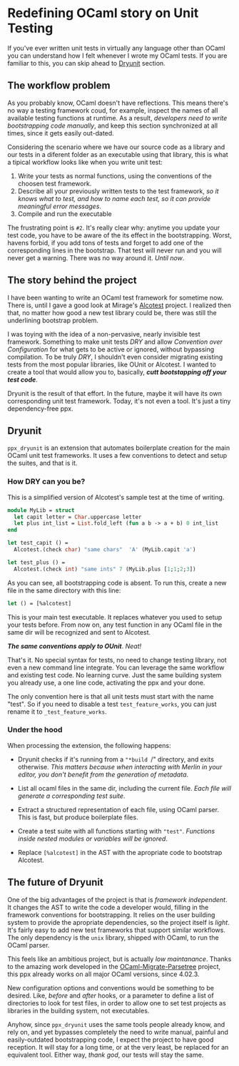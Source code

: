# Redefining OCaml story on Unit Testing

If you've ever written unit tests in virtually any language other than OCaml you can understand how I felt whenever I wrote my OCaml tests. If you are familiar to this, you can skip ahead to [Dryunit](#Dryunit) section.



## The workflow problem

As you probably know, OCaml doesn't have reflections. This means there's no way a testing framework coud, for example, inspect the names of all available testing functions at runtime. As a result, *developers need to write bootstrapping code manually*, and keep this section synchronized at all times, since it gets easily out-dated.

Considering the scenario where we have our source code as a library and our tests in a diferent folder as an executable using that library, this is what a tipical workflow looks like when you write unit test:

  1. Write your tests as normal functions, using the conventions of the choosen test framework.
  2. Describe all your previously written tests to the test framework, *so it knows what to test, and how to name each test, so it can provide meaningful error messages*.
  3. Compile and run the executable

The frustrating point is `#2`. It's really clear why: anytime you update your test code, you have to be aware of the its effect in the bootstrapping. Worst, havens forbid, if you add tons of tests and forget to add one of the corresponding lines in the bootstrap. That test will never run and you will never get a warning. There was no way around it. *Until now*.



## The story behind the project

I have been wanting to write an OCaml test framework for sometime now. There is, until I gave a good look at Mirage's [Alcotest](https://github.com/mirage/alcotest) project. I realized then that, no matter how good a new test library could be, there was still the underlining bootstrap problem.

I was toying with the idea of a non-pervasive, nearly invisible test framework. Something to make unit tests *DRY* and allow *Convention over Configuration* for what gets to be active or ignored, without bypassing compilation. To be truly *DRY*, I shouldn't even consider migrating existing tests from the most popular libraries, like OUnit or Alcotest. I wanted to create a tool that would allow you to, basically, ***cutt bootstapping off your test code***.

Dryunit is the result of that effort. In the future, maybe it will have its own corresponding unit test framework. Today, it's not even a tool. It's just a tiny dependency-free ppx.



## Dryunit

`ppx_dryunit` is an extension that automates boilerplate creation for the main OCaml unit test frameworks.  It uses a few conventions to detect and setup the suites, and that is it.


### How DRY can you be?

This is a simplified version of Alcotest's sample test at the time of writing.

````ocaml
module MyLib = struct
  let capit letter = Char.uppercase letter
  let plus int_list = List.fold_left (fun a b -> a + b) 0 int_list
end

let test_capit () =
  Alcotest.(check char) "same chars"  'A' (MyLib.capit 'a')

let test_plus () =
  Alcotest.(check int) "same ints" 7 (MyLib.plus [1;1;2;3])
````



As you can see, all bootstrapping code is absent. To run this, create a new file in the same directory with this line:

```ocaml
let () = [%alcotest]
```

This is your main test executable. It replaces whatever you used to setup your tests before. From now on, any test function in any OCaml file in the same dir will be recognized and sent to Alcotest. 

***The same conventions apply to OUnit***. *Neat!*


That's it. No special syntax for tests, no need to change testing library, not even a new command line integrate. You can leverage the same workflow and existing test code. No learning curve. Just the same building system you already use, a one line code, activating the ppx and your done.

The only convention here is that all unit tests must start with the name "test". So if you need to disable a test `test_feature_works`, you can just rename it to `_test_feature_works`.



### Under the hood

When processing the extension, the following happens:

- Dryunit checks if it's running from a `"*build `/" directory, and exits otherwise. *This matters because when interacting with Merlin in your editor, you don't benefit from the generation of metadata*.

- List all ocaml files in the same dir, including the current file. *Each file will generate a corresponding test suite*.

- Extract a structured representation of each file, using OCaml parser. This is fast, but produce boilerplate files.

- Create a test suite with all functions starting with `"test"`. *Functions inside nested modules or variables will be ignored*.

- Replace `[%alcotest]` in the AST with the apropriate code to bootstrap Alcotest.



## The future of Dryunit

One of the big advantages of the project is that is *framework independent*. It changes the AST to write the code a developer would, filling in the framework conventions for bootstrapping. It relies on the user building system to provide the apropriate dependencies, so the project itself is *light*. It's fairly easy to add new test frameworks that support similar workflows. The only dependency is the `unix` library, shipped with OCaml, to run the OCaml parser.

This feels like an ambitious project, but is actually *low maintanance*. Thanks to the amazing work developed in the [OCaml-Migrate-Parsetree](https://github.com/ocaml-ppx/ocaml-migrate-parsetree) project, this ppx already works on all major OCaml versions, since 4.02.3.

New configuration options and conventions would be something to be desired. Like, *before* and *after* hooks, or a parameter to define a list of directories to look for test files, in order to allow one to set test projects as libraries in the building system, not executables.

Anyhow, since `ppx_dryunit` uses the same tools people already know, and rely on, and yet bypasses completely the need to write manual, painful and easily-outdated bootstrapping code, I expect the project to have good reception. It will stay for a long time, or at the very least, be replaced for an equivalent tool. Either way, *thank god*, our tests will stay the same.